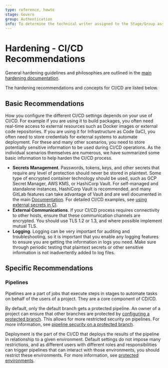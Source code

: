 ```yaml
---
type: reference, howto
stage: Govern
group: Authentication
info: To determine the technical writer assigned to the Stage/Group associated with this page, see https://about.gitlab.com/handbook/product/ux/technical-writing/#assignments
---
```


# Hardening - CI/CD Recommendations

General hardening guidelines and philosophies are outlined in the [main hardening documentation](hardening.md).

The hardening recommendations and concepts for CI/CD are listed below.

## Basic Recommendations

How you configure the different CI/CD settings depends on your use of CI/CD. For example if you are using it to build
packages, you often need real-time access to external resources such as Docker
images or external code repositories. If you are using it for Infrastructure
as Code (IaC), you often need to store credentials for external systems to
automate deployment. For these and many other scenarios, you need to store
potentially sensitive information to be used during CI/CD operations. As the
individual scenarios themselves are numerous, we have summarized some basic
information to help harden the CI/CD process.

- **Secrets Management**. Passwords, tokens, keys, and other secrets that require any
level of protection should never be stored in plaintext. Some type of encrypted
container technology should be used, such as GCP Secret Manager, AWS KMS, or
HashiCorp Vault. For self-managed and standalone instances, HashiCorp Vault is
recommended, and many GitLab features can take advantage of Vault and are well
documented in the main [Documentation](../index.md). For detailed CI/CD examples, see [using external secrets in CI](../ci/secrets/index.md).
- **External Communications**. If your CI/CD process requires connectivity to other
hosts, ensure that these communication channels are encrypted. You should use TLS 1.2 or 1.3, and where possible implement mutual TLS.
- **Logging**. Logging can be very important for auditing and troubleshooting, so it
is important that you enable any logging features to ensure you are getting
the information in logs you need. Make sure through periodic testing that
plaintext secrets or other sensitive information is not inadvertently added to log
files.

## Specific Recommendations

### Pipelines

Pipelines are a part of jobs that execute steps in stages to automate tasks on behalf
of the users of a project. They are a core component of CD/CD.

By default, only the default branch gets a protected pipeline. An owner of a project
can ensure that other branches are protected by
[configuring a protected branch](../user/project/protected_branches.md).
This allows for more restricted security on pipelines. For more information, see
[pipeline security on a protected branch](../ci/pipelines/index.md#pipeline-security-on-protected-branches).

Deployment is the part of the CI/CD that deploys the results of the pipeline in
relationship to a given environment. Default settings do not impose many
restrictions, and as different users with different roles and responsibilities can
trigger pipelines that can interact with those environments, you should
restrict these environments. For more information, see
[protected environments](../ci/environments/protected_environments.md).

<!-- ## Troubleshooting

Include any troubleshooting steps that you can foresee. If you know beforehand what issues
one might have when setting this up, or when something is changed, or on upgrading, it's
important to describe those, too. Think of things that may go wrong and include them here.
This is important to minimize requests for support, and to avoid doc comments with
questions that you know someone might ask.

Each scenario can be a third-level heading, for example `### Getting error message X`.
If you have none to add when creating a doc, leave this section in place
but commented out to help encourage others to add to it in the future. -->
